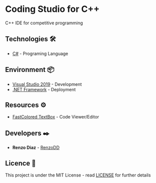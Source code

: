 # Coding Studio for C++

C++ IDE for competitive programming

## Technologies 🛠️

* [C#](https://www.microsoft.com/en-us/download/details.aspx?id=7029) - Programing Language

## Environment 📦

* [Visual Studio 2019](https://visualstudio.microsoft.com/es/vs/) - Development
* [.NET Framework](https://dotnet.microsoft.com/download/dotnet-framework) - Deployment

## Resources ⚙️

* [FastColored TextBox](https://github.com/PavelTorgashov/FastColoredTextBox) - Code Viewer/Editor

## Developers ✒️

* **Renzo Diaz** - [RenzoDD](https://github.com/RenzoDD)

## Licence 📄

This project is under the MIT License - read [LICENSE](LICENSE) for further details
